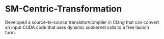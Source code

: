 # SM-Centric-Transformation
Developed a source-to-source translator/compiler in Clang that can convert an input CUDA code that uses dynamic subkernel calls to a free launch form.

